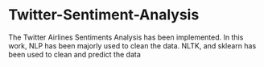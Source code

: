 # Twitter-Sentiment-Analysis
The Twitter Airlines Sentiments Analysis has been implemented. In this work, NLP has been majorly used to clean the data. NLTK, and sklearn has been used to clean and predict the data
